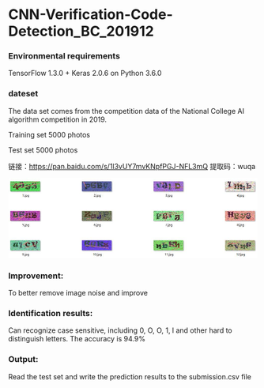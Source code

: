 # CNN-Verification-Code-Detection_BC_201912

### Environmental requirements

TensorFlow 1.3.0 + Keras 2.0.6 on Python 3.6.0

### dateset

The data set comes from the competition data of the National College AI algorithm competition in 2019.

Training set 5000 photos

Test set 5000 photos

链接：https://pan.baidu.com/s/1l3vUY7mvKNpfPGJ-NFL3mQ 
提取码：wuqa

![Image](https://github.com/xywzhht/CNN-Verification-Code-Detection_BC_201912/blob/master/Img/01.jpg)

### Improvement:

To better remove image noise and improve

### Identification results:

Can recognize case sensitive, including 0, O, O, 1, l and other hard to distinguish letters. The accuracy is 94.9%

### Output:

Read the test set and write the prediction results to the submission.csv file